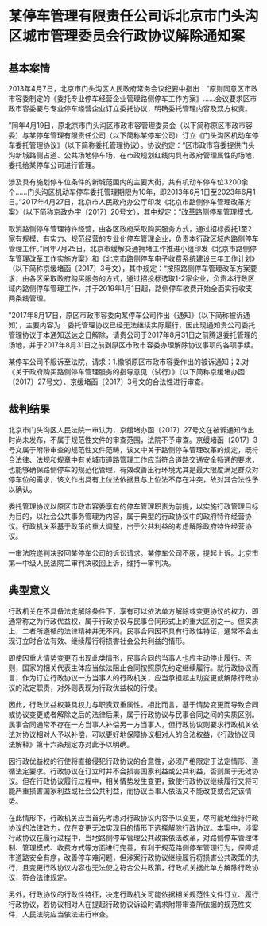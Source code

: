 # 某停车管理有限责任公司诉北京市门头沟区城市管理委员会行政协议解除通知案
<!-- INFO END -->

## 基本案情

2013年4月7日，北京市门头沟区人民政府常务会议纪要中指出：“原则同意区市政市容委制定的《委托专业停车经营企业管理路侧停车工作方案》……会议要求区市政市容委要与专业停车经营企业订立委托协议，明确委托管理内容及双方权责。

”同年4月19日，原北京市门头沟区市政市容管理委员会（以下简称原区市政市容委）与某停车管理有限责任公司（以下简称某停车公司）订立《门头沟区机动车停车委托管理协议》（以下简称委托管理协议）。协议约定：“区市政市容委提供门头沟新城路侧占道、公共场地停车场，在市政规划红线内具有政府管理属性的场地，委托给某停车公司进行管理。

涉及具有施划停车位条件的新城范围内的主要大街，共有机动车停车位3200余个……门头沟区机动车停车委托管理期限为10年，即2013年6月1日至2023年6月1日。”2017年4月27日，北京市人民政府办公厅印发《北京市路侧停车管理改革方案》（以下简称京政办字〔2017〕20号文），其中规定：“改革路侧停车管理模式。

取消路侧停车管理特许经营，由各区政府采取购买服务方式，通过招标委托1至2家有规模、有实力、规范经营的专业化停车管理企业，负责本行政区域内路侧停车管理工作。”同年7月25日，北京市缓解交通拥堵工作推进小组印发《北京市路侧停车管理改革工作实施方案》和《北京市路侧停车电子收费系统建设三年工作计划》（以下简称京缓堵函〔2017〕3号文），其中规定：“按照路侧停车管理改革方案要求，由各区采取政府购买服务的方式，通过招投标选取1-2家企业，负责本行政区域内路侧停车管理工作，并于2019年1月1日起，路侧停车收费开始全面实行收支两条线管理。

”2017年8月17日，原区市政市容委向某停车公司作出《通知》（以下简称被诉通知），主要内容为：委托管理协议已经无法继续实际履行，因此现通知贵公司委托管理协议于本通知送达之日解除，请贵公司于2017年8月31日之前腾退委托管理的场地，并于2017年8月31日之前到原区市政市容委办理解除协议事项的各项手续。

某停车公司不服诉至法院，请求：1.撤销原区市政市容委作出的被诉通知；2.对《关于政府购买路侧停车管理服务的指导意见（试行）》（以下简称京缓堵办函〔2017〕27号文）、京缓堵函〔2017〕3号文的合法性进行审查。



## 裁判结果

北京市门头沟区人民法院一审认为，京缓堵办函〔2017〕27号文在被诉通知作出时尚未发布，不属于规范性文件的审查范围，法院不予审查。京缓堵函〔2017〕3号文属于附带审查的规范性文件范畴，该文中关于路侧停车管理改革的规定，既符合法律、法规和规章中有关城市道路管理工作应当符合道路交通安全畅通的要求，也能够确保路侧停车的规范化管理，有效改善出行环境尤其是最大限度满足群众对停车位的需求，该文作出具有上位法依据且与上位法不存在冲突，故对其合法性予以确认。

委托管理协议以原区市政市容委享有的停车管理职责为前提，以实施行政管理目标为目的，以社会公共事务管理为内容，属于典型的行政协议中的政府特许经营协议。行政机关系基于政策的重大调整，出于公共利益的考虑解除政府特许经营协议。

一审法院遂判决驳回某停车公司的诉讼请求。某停车公司不服，提起上诉。北京市第一中级人民法院二审判决驳回上诉，维持一审判决。

## 典型意义

行政机关在不具备法定解除条件下，享有可以依法单方解除或变更协议的权力，即通常称之为行政优益权，属于行政协议与民事合同形式上的重大区别之一。但实质上，二者所遵循的法律精神并无不同。民事合同因不具有行政性特征，通常不会出现订立时合法有效、继续履行将损害社会公共利益的情形。

即使因重大情势变更而出现此类情形，民事合同的当事人也应主动停止履行。否则，国家的相关代表主体应当依法阻止合同按照原先约定继续履行。就行政协议而言，作为订立行政协议一方当事人的行政机关，应当承担起主动变更或解除行政协议的法定职责，对外则表现为行政优益权的行使。

因此，行政优益权兼具权力与职责双重属性。相比而言，基于情势变更而导致合同或协议变更或者解除之后的法律后果，属于行政协议与民事合同之间的实质区别。民事合同通常不存在一方当事人补偿另一方当事人，但行政协议则要求行政机关依法对协议相对人予以补偿，可以更好地保障协议相对人的合法权益，《行政协议司法解释》第十六条规定亦对此予以明确。

因行政优益权的行使将直接侵犯行政协议的合意性，必须严格限定于法定情形、遵循法定要求。行政协议在订立时并不会损害国家利益或公共利益，否则属于无效协议。但在行政协议履行过程中，相关情势发生变更，致使行政协议继续履行又将可能严重损害国家利益或社会公共利益，而协议当事人依法又不能改变或否定该情势。

在此情形下，行政机关应当首先考虑对行政协议内容予以变更，尽可能地维持行政协议的法律效力，仅在变更无法实现目的情形下选择解除行政协议。本案中，涉案行政协议在履行过程中，当地路侧停车管理公共政策依法改革，对路侧停车管理体制、管理模式、收费方式等方面进行完善，有利于规范路侧停车管理行为，保障城市道路安全有序，改善停车难问题，但涉案行政协议继续履行将损害公共政策的执行，且变更行政协议内容也无法使之符合公共政策，行政机关据此单方解除行政协议，符合法律规定。

另外，行政协议的行政性特征，决定行政机关可能依据相关规范性文件订立、履行行政协议，若协议相对人在提起行政协议诉讼时请求附带审查所依据的规范性文件，人民法院应当依法进行审查。

